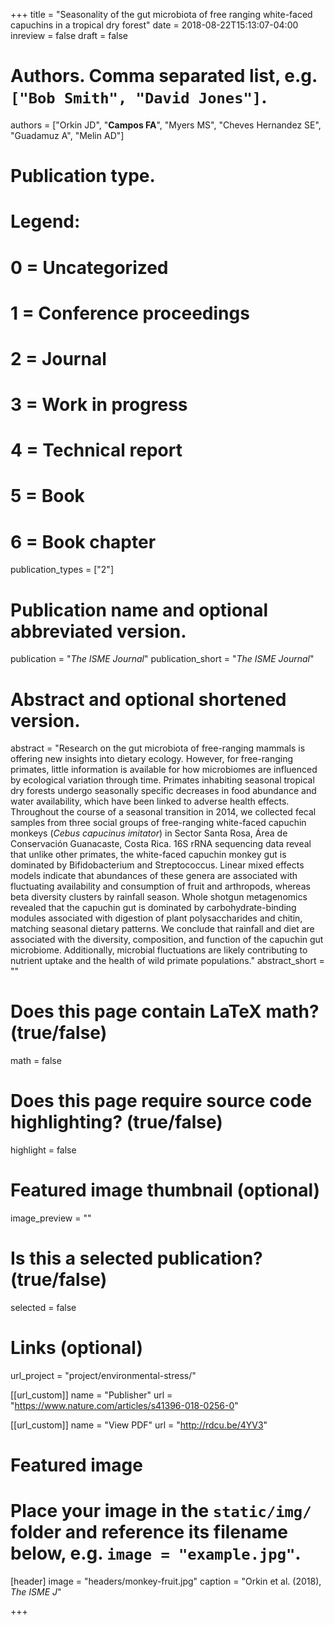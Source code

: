 +++
title = "Seasonality of the gut microbiota of free ranging white-faced capuchins in a tropical dry forest"
date = 2018-08-22T15:13:07-04:00
inreview = false
draft = false

# Authors. Comma separated list, e.g. `["Bob Smith", "David Jones"]`.
authors = ["Orkin JD", "**Campos FA**", "Myers MS", "Cheves Hernandez SE", "Guadamuz A", "Melin AD"]

# Publication type.
# Legend:
# 0 = Uncategorized
# 1 = Conference proceedings
# 2 = Journal
# 3 = Work in progress
# 4 = Technical report
# 5 = Book
# 6 = Book chapter
publication_types = ["2"]

# Publication name and optional abbreviated version.
publication = "*The ISME Journal*"
publication_short = "*The ISME Journal*"

# Abstract and optional shortened version.
abstract = "Research on the gut microbiota of free-ranging mammals is offering new insights into dietary ecology. However, for free-ranging primates, little information is available for how microbiomes are influenced by ecological variation through time. Primates inhabiting seasonal tropical dry forests undergo seasonally specific decreases in food abundance and water availability, which have been linked to adverse health effects. Throughout the course of a seasonal transition in 2014, we collected fecal samples from three social groups of free-ranging white-faced capuchin monkeys (_Cebus capucinus imitator_) in Sector Santa Rosa, Área de Conservación Guanacaste, Costa Rica. 16S rRNA sequencing data reveal that unlike other primates, the white-faced capuchin monkey gut is dominated by Bifidobacterium and Streptococcus. Linear mixed effects models indicate that abundances of these genera are associated with fluctuating availability and consumption of fruit and arthropods, whereas beta diversity clusters by rainfall season. Whole shotgun metagenomics revealed that the capuchin gut is dominated by carbohydrate-binding modules associated with digestion of plant polysaccharides and chitin, matching seasonal dietary patterns. We conclude that rainfall and diet are associated with the diversity, composition, and function of the capuchin gut microbiome. Additionally, microbial fluctuations are likely contributing to nutrient uptake and the health of wild primate populations."
abstract_short = ""

# Does this page contain LaTeX math? (true/false)
math = false

# Does this page require source code highlighting? (true/false)
highlight = false

# Featured image thumbnail (optional)
image_preview = ""

# Is this a selected publication? (true/false)
selected = false

# Links (optional)
url_project = "project/environmental-stress/"

[[url_custom]]
name = "Publisher"
url = "https://www.nature.com/articles/s41396-018-0256-0"

[[url_custom]]
name = "View PDF"
url = "http://rdcu.be/4YV3"



# Featured image
# Place your image in the `static/img/` folder and reference its filename below, e.g. `image = "example.jpg"`.
[header]
image = "headers/monkey-fruit.jpg"
caption = "Orkin et al. (2018), *The ISME J*"

+++
